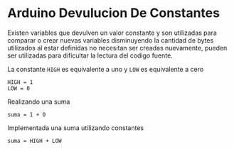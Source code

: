 # Arduino Devulucion De Constantes

Existen variables que devulven un valor constante y son utilizadas para comparar o crear nuevas variables disminuyendo la cantidad de bytes utilizados al estar definidas no necesitan ser creadas nuevamente, pueden ser utilizadas para dificultar la lectura del codigo fuente. 

La constante ```HIGH``` es equivalente a uno y ```LOW``` es equivalente a cero


``` 
HIGH = 1
LOW = 0 
```

Realizando una suma

``` 
suma = 1 + 0 
``` 

Implementada una suma utilizando constantes

``` 
suma = HIGH + LOW
``` 


